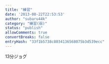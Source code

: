 ```yaml
---
title: "練習"
date: '2013-08-22T22:53:53'
author: "subaru44k"
category: "練習(弱)"
status: "publish"
allowComments: true
convertBreaks: false
entryHash: "33f1b5738c8034136568075b3d539ecc"
---
```

13分ジョグ
